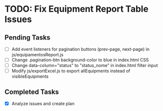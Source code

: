 # TODO: Fix Equipment Report Table Issues

## Pending Tasks
- [ ] Add event listeners for pagination buttons (prev-page, next-page) in js/equipamentosReport.js
- [ ] Change .pagination-btn background-color to blue in index.html CSS
- [ ] Change data-column="status" to "status_nome" in index.html filter input
- [ ] Modify js/exportExcel.js to export allEquipments instead of visibleEquipments

## Completed Tasks
- [x] Analyze issues and create plan
